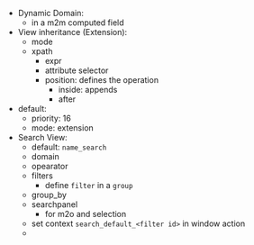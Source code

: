 - Dynamic Domain:
	- in a m2m computed field
- View inheritance (Extension):
	- mode
	- xpath
		- expr
		- attribute selector
		- position: defines the operation
			- inside: appends
			- after
- default:
	- priority: 16
	- mode: extension
- Search View:
	- default: `name_search`
	- domain
	- opearator
	- filters
		- define `filter` in a `group`
	- group_by
	- searchpanel
		- for m2o and selection
	- set context `search_default_<filter id>` in window action
	- 